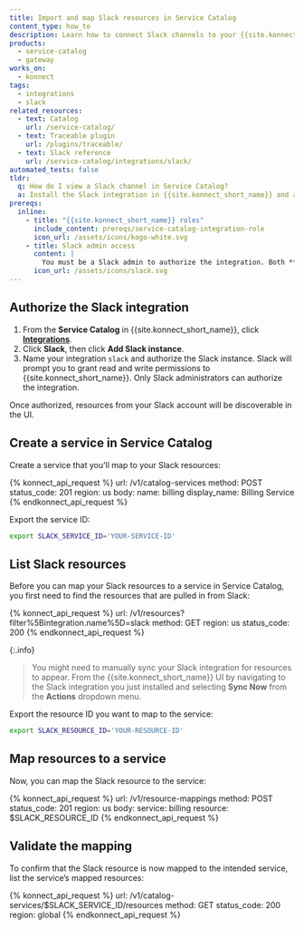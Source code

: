 ```yaml
---
title: Import and map Slack resources in Service Catalog
content_type: how_to
description: Learn how to connect Slack channels to your {{site.konnect_catalog}} service in {{site.konnect_short_name}}.
products:
  - service-catalog
  - gateway
works_on:
  - konnect
tags:
  - integrations
  - slack
related_resources:
  - text: Catalog
    url: /service-catalog/
  - text: Traceable plugin
    url: /plugins/traceable/
  - text: Slack reference
    url: /service-catalog/integrations/slack/
automated_tests: false
tldr:
  q: How do I view a Slack channel in Service Catalog?
  a: Install the Slack integration in {{site.konnect_short_name}} and authorize it using Slack admin credentials. Create a Service Catalog service and associate it with your Slack channel to improve visibility and ownership.
prereqs:
  inline:
    - title: "{{site.konnect_short_name}} roles"
      include_content: prereqs/service-catalog-integration-role
      icon_url: /assets/icons/kogo-white.svg
    - title: Slack admin access
      content: |
        You must be a Slack admin to authorize the integration. Both **read** and **write** scopes are required by {{site.konnect_short_name}} to complete the connection.
      icon_url: /assets/icons/slack.svg
---
```


## Authorize the Slack integration

1. From the **Service Catalog** in {{site.konnect_short_name}}, click **[Integrations](https://cloud.konghq.com/us/service-catalog/integrations)**.
2. Click **Slack**, then click **Add Slack instance**.
3. Name your integration `slack` and authorize the Slack instance. Slack will prompt you to grant read and write permissions to {{site.konnect_short_name}}. Only Slack administrators can authorize the integration.

Once authorized, resources from your Slack account will be discoverable in the UI.


## Create a service in Service Catalog

Create a service that you'll map to your Slack resources:

<!--vale off-->
{% konnect_api_request %}
url: /v1/catalog-services
method: POST
status_code: 201
region: us
body:
  name: billing
  display_name: Billing Service
{% endkonnect_api_request %}
<!--vale on-->

Export the service ID:

```sh
export SLACK_SERVICE_ID='YOUR-SERVICE-ID'
```

## List Slack resources

Before you can map your Slack resources to a service in Service Catalog, you first need to find the resources that are pulled in from Slack:

<!--vale off-->
{% konnect_api_request %}
url: /v1/resources?filter%5Bintegration.name%5D=slack
method: GET
region: us
status_code: 200
{% endkonnect_api_request %}
<!--vale on-->

{:.info}
> You might need to manually sync your Slack integration for resources to appear. From the {{site.konnect_short_name}} UI by navigating to the Slack integration you just installed and selecting **Sync Now** from the **Actions** dropdown menu.

Export the resource ID you want to map to the service:

```sh
export SLACK_RESOURCE_ID='YOUR-RESOURCE-ID'
```

## Map resources to a service

Now, you can map the Slack resource to the service:

<!--vale off-->
{% konnect_api_request %}
url: /v1/resource-mappings
method: POST
status_code: 201
region: us
body:
  service: billing
  resource: $SLACK_RESOURCE_ID
{% endkonnect_api_request %}
<!--vale on-->


## Validate the mapping

To confirm that the Slack resource is now mapped to the intended service, list the service’s mapped resources:

<!--vale off-->
{% konnect_api_request %}
url: /v1/catalog-services/$SLACK_SERVICE_ID/resources
method: GET
status_code: 200
region: global
{% endkonnect_api_request %}
<!--vale on-->
